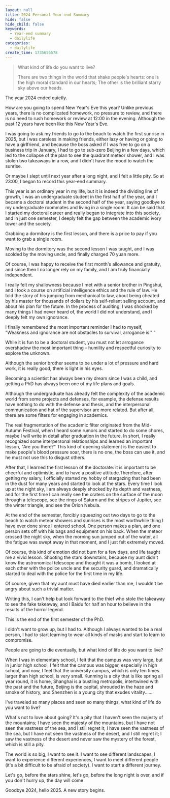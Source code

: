 ```yaml
---
layout: null
title: 2024 Personal Year-end Summary
hide: false
hide_child: false
keywords:
  - Year-end summary
  - dailylife
categories:
  - dailylife
create_time: 1735656578
---
```


> What kind of life do you want to live?
> 
> There are two things in the world that shake people's hearts: one is the high moral standard in our hearts; The other is the brilliant starry sky above our heads. 

The year 2024 ended quietly.

How are you going to spend New Year's Eve this year? Unlike previous years, there is no complicated homework, no pressure to review, and there is no need to rush homework or review at 12:00 in the evening. Although the past 12 years have been like this New Year's Eve.

I was going to ask my friends to go to the beach to watch the first sunrise in 2025, but I was careless in making friends, either lazy or having or going to have a girlfriend, and because the boss asked if I was free to go on a business trip in January, I had to go to sub-zero Beijing in a few days, which led to the collapse of the plan to see the quadrant meteor shower, and I was stolen two takeaways in a row, and I didn't have the mood to watch the sunrise.

Or maybe I slept until next year after a long night, and I felt a little pity. So at 23:00, I began to record this year-end summary.

This year is an ordinary year in my life, but it is indeed the dividing line of growth, I was an undergraduate student in the first half of the year, and I became a doctoral student in the second half of the year, saying goodbye to my undergraduate roommates and living in a single room. It can be said that I started my doctoral career and really began to integrate into this society, and in just one semester, I deeply felt the gap between the academic ivory tower and the society.

Grabbing a dormitory is the first lesson, and there is a price to pay if you want to grab a single room.

Moving to the dormitory was the second lesson I was taught, and I was scolded by the moving uncle, and finally charged 70 yuan more.

Of course, I was happy to receive the first month's allowance and gratuity, and since then I no longer rely on my family, and I am truly financially independent.

I really felt my shallowness because I met with a senior brother in Pingshui, and I took a course on artificial intelligence ethics and the rule of law. He told the story of his jumping from mechanical to law, about being cheated by his master for thousands of dollars by his self-reliant selling account, and about his plan for the future. In the process of auditing, I was shocked by many things I had never heard of, the world I did not understand, and I deeply felt my own ignorance.

I finally remembered the most important reminder I had to myself, "Weakness and ignorance are not obstacles to survival, arrogance is." ”

While it is fun to be a doctoral student, you must not let arrogance overshadow the most important thing – humility and respectful curiosity to explore the unknown.

Although the senior brother seems to be under a lot of pressure and hard work, it is really good, there is light in his eyes.

Becoming a scientist has always been my dream since I was a child, and getting a PhD has always been one of my life plans and goals.

Although the undergraduate has already felt the complexity of the academic world from some projects and defenses, for example, the defense results have nothing to do with the defense and thesis, and the interpersonal communication and hat of the supervisor are more related. But after all, there are some filters for engaging in academics.

The real fragmentation of the academic filter originated from the Mid-Autumn Festival, when I heard some rumors and started to do some chores, maybe I will write in detail after graduation in the future. In short, I really recognized some interpersonal relationships and learned an important lesson, "Are you there?" This kind of opening statement is the easiest to make people's blood pressure soar, there is no one, the boss can use it, and he must not use this to disgust others.

After that, I learned the first lesson of the doctorate: it is important to be cheerful and optimistic, and to have a positive attitude.Therefore, after getting my salary, I officially started my hobby of stargazing that had been in the dust for many years and started to look at the stars. Every time I look up at the night sky, I am always deeply shocked by its depth and vastness, and for the first time I can really see the craters on the surface of the moon through a telescope, see the rings of Saturn and the stripes of Jupiter, see the winter triangle, and see the Orion Nebula.

At the end of the semester, forcibly squeezing out two days to go to the beach to watch meteor showers and sunrises is the most worthwhile thing I have ever done since I entered school. One person makes a plan, and one person sets off with his bags and equipment on his back. When the meteor crossed the night sky, when the morning sun jumped out of the water, all the fatigue was swept away in that moment, and I just felt extremely moved.

Of course, this kind of emotion did not burn for a few days, and life taught me a vivid lesson. Shooting the stars downstairs, because my aunt didn't know the astronomical telescope and thought it was a bomb, I looked at each other with the police uncle and the security guard, and dramatically started to deal with the police for the first time in my life.

Of course, given that my aunt must have died earlier than me, I wouldn't be angry about such a trivial matter.

Writing this, I can't help but look forward to the thief who stole the takeaway to see the fake takeaway, and I Baidu for half an hour to believe in the results of the horror legend.

This is the end of the first semester of the PhD.

I didn't want to grow up, but I had to. Although I always wanted to be a real person, I had to start learning to wear all kinds of masks and start to learn to compromise.

People are going to die eventually, but what kind of life do you want to live?

When I was in elementary school, I felt that the campus was very large, but in junior high school, I felt that the campus was bigger, especially in high school, and now, I feel that the university campus, which is only ten times larger than high school, is very small. Kunming is a city that is like spring all year round, it is home, Shanghai is a bustling metropolis, intertwined with the past and the future, Beijing is the capital, shrouded in the haze and smoke of history, and Shenzhen is a young city that exudes vitality......

I've traveled so many places and seen so many things, what kind of life do you want to live?

What's not to love about going? It's a pity that I haven't seen the majesty of the mountains; I have seen the majesty of the mountains, but I have not seen the vastness of the sea, and I still regret it; I have seen the vastness of the sea, but I have not seen the vastness of the desert, and I still regret it; I saw the vastness of the desert and never saw the mystery of the forest, which is still a pity.

The world is so big, I want to see it. I want to see different landscapes, I want to experience different experiences, I want to meet different people (it's a bit difficult to be afraid of society). I want to start a different journey.

Let's go, before the stars shine, let's go, before the long night is over, and if you don't hurry up, the day will come

Goodbye 2024, hello 2025. A new story begins.